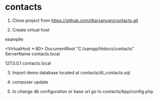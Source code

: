 # contacts

1. Clone project from https://github.com/dtarxanyan/contacts.git

2. Create virtual host

examplle

<VirtualHost *:80>
	DocumentRoot "C:/xampp/htdocs/contacts"
	ServerName contacts.local
</VirtualHost>

127.0.0.1 contacts.local

3. Import demo database located at contacts/dt_contacts.sql

4. composer update

5. to change db configuration or base url go to contacts/App/config.php

